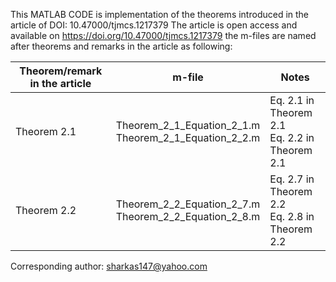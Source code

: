 This MATLAB CODE is implementation of the theorems introduced in the article of DOI: 10.47000/tjmcs.1217379
The article is open access and available on https://doi.org/10.47000/tjmcs.1217379
the m-files are named after theorems and remarks in the article as following:

| Theorem/remark in the article |      m-file		        |	    Notes               |
------------------|-----------------------|-------------------------|
| Theorem 2.1	    | Theorem_2_1_Equation_2_1.m<br>Theorem_2_1_Equation_2_2.m | Eq. 2.1 in Theorem 2.1<br>Eq. 2.2 in Theorem 2.1|
| Theorem 2.2	    | Theorem_2_2_Equation_2_7.m<br>Theorem_2_2_Equation_2_8.m | Eq. 2.7 in Theorem 2.2<br>Eq. 2.8 in Theorem 2.2|

Corresponding author: sharkas147@yahoo.com
